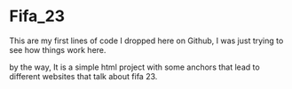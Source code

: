 # Fifa_23
This are my first lines of code I dropped here on Github, 
I was just trying to see how things work here.

by the way, It is a simple html project with some anchors
that lead to different websites that talk about fifa 23.
